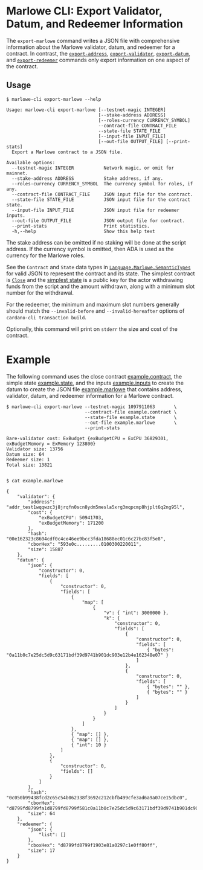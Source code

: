 # Marlowe CLI: Export Validator, Datum, and Redeemer Information

The `export-marlowe` command writes a JSON file with comprehensive information about the Marlowe validator, datum, and redeemer for a contract. In contrast, the [`export-address`](export-address.md), [`export-validator`](export-validator.md), [`export-datum`](export-datum.md), and [`export-redeemer`](export-redeemer.md) commands only export information on one aspect of the contract.


## Usage

    $ marlowe-cli export-marlowe --help
    
    Usage: marlowe-cli export-marlowe [--testnet-magic INTEGER]
                                      [--stake-address ADDRESS]
                                      [--roles-currency CURRENCY_SYMBOL]
                                      --contract-file CONTRACT_FILE
                                      --state-file STATE_FILE
                                      [--input-file INPUT_FILE]
                                      [--out-file OUTPUT_FILE] [--print-stats]
      Export a Marlowe contract to a JSON file.
    
    Available options:
      --testnet-magic INTEGER           Network magic, or omit for mainnet.
      --stake-address ADDRESS           Stake address, if any.
      --roles-currency CURRENCY_SYMBOL  The currency symbol for roles, if any.
      --contract-file CONTRACT_FILE     JSON input file for the contract.
      --state-file STATE_FILE           JSON input file for the contract state.
      --input-file INPUT_FILE           JSON input file for redeemer inputs.
      --out-file OUTPUT_FILE            JSON output file for contract.
      --print-stats                     Print statistics.
      -h,--help                         Show this help text

The stake address can be omitted if no staking will be done at the script address. If the currency symbol is omitted, then ADA is used as the currency for the Marlowe roles.

See the `Contract` and `State` data types in [`Language.Marlowe.SemanticTypes`](../src/Language/Marlowe/SemanticsTypes.hs) for valid JSON to represent the contract and its state. The simplest contract is [`Close`](example.contract) and the [simplest state](example.state) is a public key for the actor withdrawing funds from the script and the amount withdrawn, along with a minimum slot number for the withdrawal.

For the redeemer, the minimum and maximum slot numbers generally should match the `--invalid-before` and `--invalid-hereafter` options of `cardano-cli transaction build`.

Optionally, this command will print on `stderr` the size and cost of the contract.


# Example

The following command uses the close contract [example.contract](example.contract), the simple state [example.state](example.state), and the inputs [example.inputs](example.inputs) to create the datum to create the JSON file [example.marlowe](example.marlowe) that contains address, validator, datum, and redeemer information for a Marlowe contract.

    $ marlowe-cli export-marlowe --testnet-magic 1097911063       \
                                 --contract-file example.contract \
                                 --state-file example.state       \
                                 --out-file example.marlowe       \
                                 --print-stats
    
    Bare-validator cost: ExBudget {exBudgetCPU = ExCPU 36829301, exBudgetMemory = ExMemory 123800}
    Validator size: 13756
    Datum size: 64
    Redeemer size: 1
    Total size: 13821
    
    
    $ cat example.marlowe
    
    {
        "validator": {
            "address": "addr_test1wqqwzc3j8jrqfn0scn8ydm5mesla5xrg3mqpcmp8hjplt6q2ng95l",
            "cost": {
                "exBudgetCPU": 50941703,
                "exBudgetMemory": 171200
            },
            "hash": "00e162323c8604cdf0c4ce46ee9bcc3fda18688ec01c6c27bc83f5e8",
            "cborHex": "593e0c.........0100300220011",
            "size": 15887
        },
        "datum": {
            "json": {
                "constructor": 0,
                "fields": [
                    {
                        "constructor": 0,
                        "fields": [
                            {
                                "map": [
                                    {
                                        "v": { "int": 3000000 },
                                        "k": {
                                            "constructor": 0,
                                            "fields": [
                                                {
                                                    "constructor": 0,
                                                    "fields": [
                                                        { "bytes": "0a11b0c7e25dc5d9c63171bdf39d9741b901dc903e12b4e162348e07" }
                                                    ]
                                                },
                                                {
                                                    "constructor": 0,
                                                    "fields": [
                                                        { "bytes": "" },
                                                        { "bytes": "" }
                                                    ]
                                                }
                                            ]
                                        }
                                    }
                                ]
                            },
                            { "map": [] },
                            { "map": [] },
                            { "int": 10 }
                        ]
                    },
                    {
                        "constructor": 0,
                        "fields": []
                    }
                ]
            },
            "hash": "0c050b99438fcd2c65c54b062338f3692c212cbfb499cfe3ad6a9a07ce15dbc0",
            "cborHex": "d8799fd8799fa1d8799fd8799f581c0a11b0c7e25dc5d9c63171bdf39d9741b901dc903e12b4e162348e07ffd8799f4040ffff1a002dc6c0a0a00affd87980ff",
            "size": 64
        },
        "redeemer": {
            "json": {
                "list": []
            },
            "cboxHex": "d8799fd8799f1903e81a0297c1e0ff80ff",
            "size": 17
        }
    }

